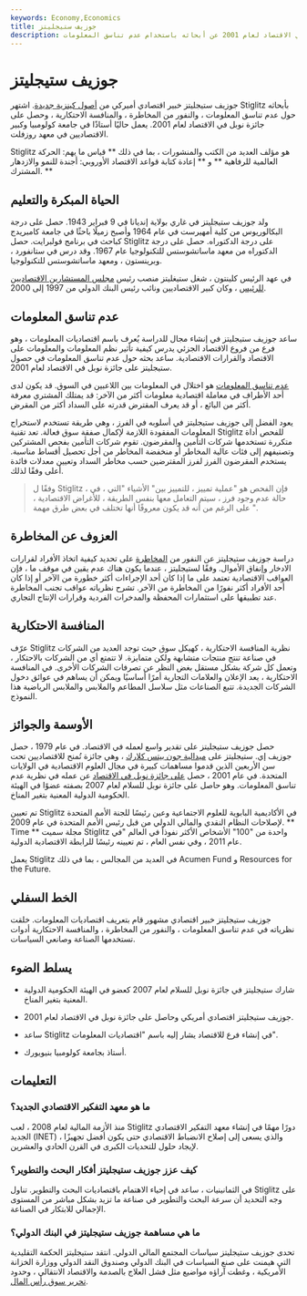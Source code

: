 ```yaml
---
keywords: Economy,Economics
title: جوزيف ستيجليتز
description: جوزيف ستيجليتز خبير اقتصادي أمريكي ومن أصل كينيز جديد. حصل على جائزة نوبل في الاقتصاد لعام 2001 عن أبحاثه باستخدام عدم تناسق المعلومات.
---
```


# جوزيف ستيجليتز
جوزيف ستيجليتز خبير اقتصادي أميركي من [أصول كينزية جديدة](/new-keynesian-economics). اشتهر Stiglitz بأبحاثه حول عدم تناسق المعلومات ، والنفور من المخاطرة ، والمنافسة الاحتكارية ، وحصل على جائزة نوبل في الاقتصاد لعام 2001. يعمل حاليًا أستاذًا في جامعة كولومبيا وكبير الاقتصاديين في معهد روزفلت.

Stiglitz هو مؤلف العديد من الكتب والمنشورات ، بما في ذلك ** قياس ما يهم: الحركة العالمية للرفاهية ** و ** إعادة كتابة قواعد الاقتصاد الأوروبي: أجندة للنمو والازدهار المشترك. **

## الحياة المبكرة والتعليم

ولد جوزيف ستيجليتز في غاري بولاية إنديانا في 9 فبراير 1943. حصل على درجة البكالوريوس من كلية أمهيرست في عام 1964 وأصبح زميلًا باحثًا في جامعة كامبريدج كباحث في برنامج فولبرايت. حصل Stiglitz على درجة الدكتوراه. حصل على درجة الدكتوراه من معهد ماساتشوستس للتكنولوجيا عام 1967. وقد درس في ستانفورد ، وبرينستون ، ومعهد ماساتشوستس للتكنولوجيا.

في عهد الرئيس كلينتون ، شغل ستيغليتز منصب رئيس [مجلس المستشارين الاقتصاديين للرئيس](/council_economic_advisors) ، وكان كبير الاقتصاديين ونائب رئيس البنك الدولي من 1997 إلى 2000.

## عدم تناسق المعلومات

ساعد جوزيف ستيجليتز في إنشاء مجال للدراسة يُعرف باسم اقتصاديات المعلومات ، وهو فرع من فروع الاقتصاد الجزئي يدرس كيفية تأثير نظم المعلومات والمعلومات على الاقتصاد والقرارات الاقتصادية. ساعد بحثه حول عدم تناسق المعلومات في حصول ستيجليتز على جائزة نوبل في الاقتصاد لعام 2001.

[عدم تناسق المعلومات](/asymmetricinformation) هو اختلال في المعلومات بين اللاعبين في السوق. قد يكون لدى أحد الأطراف في معاملة اقتصادية معلومات أكثر من الآخر: قد يمتلك المشتري معرفة أكثر من البائع ، أو قد يعرف المقترض قدرته على السداد أكثر من المقرض.

يعود الفضل إلى جوزيف ستيجليتز في أسلوبه في الفرز ، وهي طريقة تستخدم لاستخراج المعلومات المفقودة اللازمة لإكمال صفقة سوق فعالة. تعد تقنية Stiglitz للفحص أداة متكررة تستخدمها شركات التأمين والمقرضون. تقوم شركات التأمين بفحص المشتركين وتصنيفهم إلى فئات عالية المخاطر أو منخفضة المخاطر من أجل تحصيل أقساط مناسبة. يستخدم المقرضون الفرز لفرز المقترضين حسب مخاطر السداد وتعيين معدلات فائدة أعلى وفقًا لذلك.

> وفقًا ل Stiglitz ، فإن الفحص هو "عملية تمييز ، للتمييز بين" الأشياء "التي ، في حالة عدم وجود فرز ، سيتم التعامل معها بنفس الطريقة ، للأغراض الاقتصادية ، على الرغم من أنه قد يكون معروفًا أنها تختلف في بعض طرق مهمة ".

>

## العزوف عن المخاطرة

دراسة جوزيف ستيجليتز عن النفور من [المخاطرة](/riskaverse) على تحديد كيفية اتخاذ الأفراد لقرارات الادخار وإنفاق الأموال. وفقًا لستيجليتز ، عندما يكون هناك عدم يقين في موقف ما ، فإن العواقب الاقتصادية تعتمد على ما إذا كان أحد الإجراءات أكثر خطورة من الآخر أو إذا كان أحد الأفراد أكثر نفورًا من المخاطرة من الآخر. تشرح نظرياته عواقب تجنب المخاطرة عند تطبيقها على استثمارات المحفظة والمدخرات الفردية وقرارات الإنتاج التجاري.

## المنافسة الاحتكارية

عرّف Stiglitz نظرية المنافسة الاحتكارية ، كهيكل سوق حيث توجد العديد من الشركات في صناعة تنتج منتجات متشابهة ولكن متمايزة. لا تتمتع أي من الشركات بالاحتكار ، وتعمل كل شركة بشكل مستقل بغض النظر عن تصرفات الشركات الأخرى. في المنافسة الاحتكارية ، يعد الإعلان والعلامات التجارية أمرًا أساسيًا ويمكن أن يساهم في عوائق دخول الشركات الجديدة. تتبع الصناعات مثل سلاسل المطاعم والملابس والملابس الرياضية هذا النموذج.

## الأوسمة والجوائز

حصل جوزيف ستيجليتز على تقدير واسع لعمله في الاقتصاد. في عام 1979 ، حصل جوزيف إي. ستيجليتز على [ميدالية جون بيتس كلارك](/nobel-memorial-prize-in-economic-sciences) ، وهي جائزة تُمنح للاقتصاديين تحت سن الأربعين الذين قدموا مساهمات كبيرة في مجال العلوم الاقتصادية في الولايات المتحدة. في عام 2001 ، حصل [على جائزة نوبل في الاقتصاد](/nobel-memorial-prize-in-economic-sciences) عن عمله في نظرية عدم تناسق المعلومات. وهو حاصل على جائزة نوبل للسلام لعام 2007 بصفته عضوًا في الهيئة الحكومية الدولية المعنية بتغير المناخ.

تم تعيين Stiglitz في الأكاديمية البابوية للعلوم الاجتماعية وعين رئيسًا للجنة الأمم المتحدة لإصلاحات النظام النقدي والمالي الدولي من قبل رئيس الأمم المتحدة في عام 2009. ** Time ** مجلة سميت Stiglitz واحدة من "100" الأشخاص الأكثر نفوذاً في العالم "في عام 2011 ، وفي نفس العام ، تم تعيينه رئيسًا للرابطة الاقتصادية الدولية.

يعمل Stiglitz في العديد من المجالس ، بما في ذلك Acumen Fund و Resources for the Future.

## الخط السفلي

جوزيف ستيجليتز خبير اقتصادي مشهور قام بتعريف اقتصاديات المعلومات. خلقت نظرياته في عدم تناسق المعلومات ، والنفور من المخاطرة ، والمنافسة الاحتكارية أدوات تستخدمها الصناعة وصانعي السياسات.

## يسلط الضوء

- شارك ستيجليتز في جائزة نوبل للسلام لعام 2007 كعضو في الهيئة الحكومية الدولية المعنية بتغير المناخ.

- جوزيف ستيجليتز اقتصادي أمريكي وحاصل على جائزة نوبل في الاقتصاد لعام 2001.

- ساعد Stiglitz في إنشاء فرع للاقتصاد يشار إليه باسم "اقتصاديات المعلومات".

- أستاذ بجامعة كولومبيا بنيويورك.

## التعليمات

### ما هو معهد التفكير الاقتصادي الجديد؟

منذ الأزمة المالية لعام 2008 ، لعب Stiglitz دورًا مهمًا في إنشاء معهد التفكير الاقتصادي الجديد (INET) ، والذي يسعى إلى إصلاح الانضباط الاقتصادي حتى يكون أفضل تجهيزًا لإيجاد حلول للتحديات الكبرى في القرن الحادي والعشرين.

### كيف عزز جوزيف ستيجليتز أفكار البحث والتطوير؟

في الثمانينيات ، ساعد في إحياء الاهتمام باقتصاديات البحث والتطوير. تناول Stiglitz على وجه التحديد أن سرعة البحث والتطوير في صناعة ما تزيد بشكل مباشر من المستوى الإجمالي للابتكار في الصناعة.

### ما هي مساهمة جوزيف ستيجليتز في البنك الدولي؟

تحدى جوزيف ستيجليتز سياسات المجتمع المالي الدولي. انتقد ستيجليتز الحكمة التقليدية التي هيمنت على صنع السياسات في البنك الدولي وصندوق النقد الدولي ووزارة الخزانة الأمريكية ، وغطت آراؤه مواضيع مثل فشل العلاج بالصدمة والاقتصاد الانتقالي ، وحدود [تحرير سوق رأس المال](/capitalmarkets).


